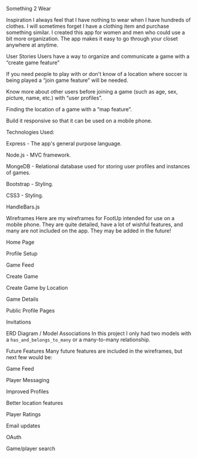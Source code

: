 Something 2 Wear

Inspiration
I always feel that I have nothing to wear when I have hundreds of clothes. I will sometimes forget I have a clothing item and purchase something similar. I created this app for women and men who could use a bit more organization. The app makes it easy to go through your closet anywhere at anytime.  


User Stories
Users have a way to organize and communicate a game with a “create game feature”

If you need people to play with or don't know of a location where soccer is being played a “join game feature” will be needed.

Know more about other users before joining a game (such as age, sex, picture, name, etc.) with “user profiles”.

Finding the location of a game with a “map feature”.

Build it responsive so that it can be used on a mobile phone.


Technologies Used:

Express - The app's general purpose language.

Node.js - MVC framework.

MongeDB - Relational database used for storing user profiles and instances of games.

Bootstrap - Styling.

CSS3 - Styling.

HandleBars.js



Wireframes 
Here are my wireframes for FootUp intended for use on a mobile phone. They are quite detailed, have a lot of wishful features, and many are not included on the app. They may be added in the future!

Home Page



Profile Setup


Game Feed


Create Game


Create Game by Location


Game Details


Public Profile Pages


Invitations


ERD Diagram / Model Associations
In this project I only had two models with a `has_and_belongs_to_many` or a many-to-many relationship. 

Future Features
Many future features are included in the wireframes, but next few would be:

Game Feed

Player Messaging

Improved Profiles

Better location features

Player Ratings

Email updates

OAuth

Game/player search
